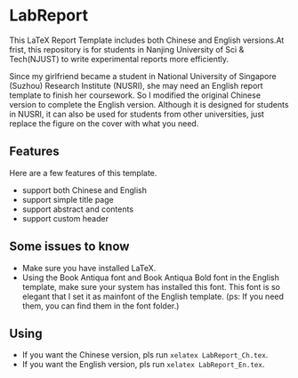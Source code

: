 # LabReport

This LaTeX Report Template includes both Chinese and English versions.At frist, this repository is for students in Nanjing University of Sci & Tech(NJUST) to write experimental reports more efficiently.

Since my girlfriend became a student in National University of Singapore (Suzhou) Research Institute (NUSRI), she may need an English report template to finish her coursework. So I modified the original Chinese version to complete the English version. Although it is designed for students in NUSRI, it can also be used for students from other universities, just replace the figure on the cover with what you need.

## Features
Here are a few features of this template.
 * support both Chinese and English 
 * support simple title page
 * support abstract and contents
 * support custom header

## Some issues to know
* Make sure you have installed LaTeX.
* Using the Book Antiqua font and Book Antiqua Bold font in the English template, make sure your system has installed this font. This font is so elegant that I set it as mainfont of the English template. (ps: If you need them, you can find them in the font folder.)

## Using
 * If you want the Chinese version, pls run ``xelatex LabReport_Ch.tex``. 
 * If you want the English version, pls run ``xelatex LabReport_En.tex``.
